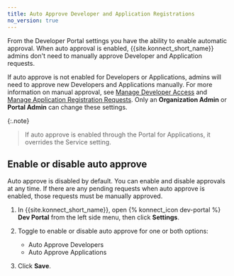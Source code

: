```yaml
---
title: Auto Approve Developer and Application Registrations
no_version: true
---
```


From the Developer Portal settings you have the ability to enable automatic approval. When auto approval is enabled, {{site.konnect_short_name}} admins don't
need to manually approve Developer and Application requests.

If auto approve is not enabled for Developers or Applications, admins will need to approve new Developers and Applications manually. For more information on manual approval, see [Manage Developer Access](/konnect/dev-portal/access-and-approval/manage-devs/) and [Manage Application Registration Requests](/konnect/dev-portal/applications/manage-app-reg-requests/). Only an **Organization Admin** or **Portal Admin** can change these settings.

{:.note}
> If auto approve is enabled through the Portal for Applications, it overrides the Service setting.

## Enable or disable auto approve

Auto approve is disabled by default. You can enable and disable approvals at any time. If there are any pending requests when auto approve is enabled, those requests must be manually approved.

1. In {{site.konnect_short_name}}, open {% konnect_icon dev-portal %}
 **Dev Portal** from the left side menu, then click **Settings**.

2. Toggle to enable or disable auto approve for one or both options:
      * Auto Approve Developers
      * Auto Approve Applications

1. Click **Save**.
